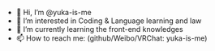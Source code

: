 - 👋 Hi, I’m @yuka-is-me
- 👀 I’m interested in Coding & Language learning and law
- 🌱 I’m currently learning the front-end knowledges
- 📫 How to reach me:
(github/Weibo/VRChat: yuka-is-me)

<!---
yuka-is-me/yuka-is-me is a ✨ special ✨ repository because its `README.md` (this file) appears on your GitHub profile.
You can click the Preview link to take a look at your changes.
--->
